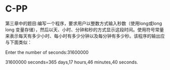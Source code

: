 # C-PP
第三章中的题目:编写一个程序，要求用户以整数方式输入秒数（使用long或long long 变量存储），然后以天、小时、分钟和秒的方式显示这段时间。使用符号常量来表示每天有多少小时、每小时有多少分钟以及每分钟有多少秒。该程序的输出应与下面类似：

Enter the number of seconds:31600000

31600000 seconds=365 days,17 hours,46 minutes,40 seconds.
